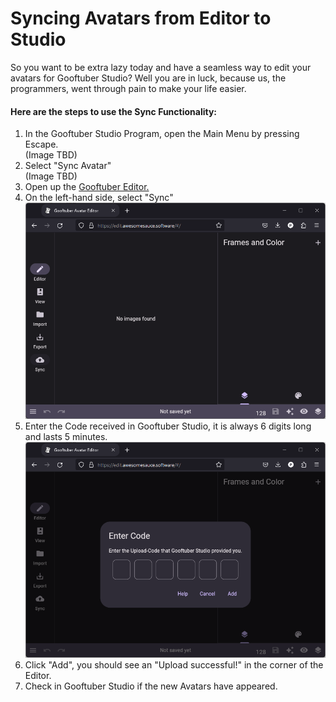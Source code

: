 # Syncing Avatars from Editor to Studio

So you want to be extra lazy today and have a seamless way to edit your avatars for Gooftuber Studio? Well you are in luck, because us, the programmers, went through pain to make your life easier.

#### Here are the steps to use the Sync Functionality:

1. In the Gooftuber Studio Program, open the Main Menu by pressing Escape.  
    (Image TBD)
2. Select "Sync Avatar"  
    (Image TBD)
3. Open up the [Gooftuber Editor.](https://edit.awesomesauce.software)
4. On the left-hand side, select "Sync"  
    ![Sync Screenshot](assets/editor-sync.png)
5. Enter the Code received in Gooftuber Studio, it is always 6 digits long and lasts 5 minutes.  
    ![Code entry Screenshot](assets/editor-code.png)
6. Click "Add", you should see an "Upload successful!" in the corner of the Editor.
7. Check in Gooftuber Studio if the new Avatars have appeared.
